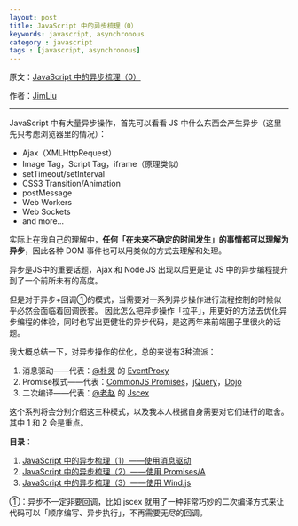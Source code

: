 ```yaml
---
layout: post
title: JavaScript 中的异步梳理（0）
keywords: javascript, asynchronous
category : javascript
tags : [javascript, asynchronous]
---
```


原文：[JavaScript 中的异步梳理（0）](http://jimliu.net/?p=12)

作者：[JimLiu](http://jimliu.net)

----------------------------------------------------

JavaScript 中有大量异步操作，首先可以看看 JS 中什么东西会产生异步（这里先只考虑浏览器里的情况）：

- Ajax（XMLHttpRequest）
- Image Tag，Script Tag，iframe（原理类似）
- setTimeout/setInterval
- CSS3 Transition/Animation
- postMessage
- Web Workers
- Web Sockets
- and more…

实际上在我自己的理解中，**任何「在未来不确定的时间发生」的事情都可以理解为异步**，因此各种 DOM 事件也可以用类似的方式去理解和处理。

异步是JS中的重要话题，Ajax 和 Node.JS 出现以后更是让 JS 中的异步编程提升到了一个前所未有的高度。

但是对于异步+回调①的模式，当需要对一系列异步操作进行流程控制的时候似乎必然会面临着回调嵌套。
因此怎么把异步操作「拉平」，用更好的方法去优化异步编程的体验，同时也写出更健壮的异步代码，是这两年来前端圈子里很火的话题。

我大概总结一下，对异步操作的优化，总的来说有3种流派：

1. 消息驱动——代表：[@朴灵][1] 的 [EventProxy][2]
2. Promise模式——代表：[CommonJS Promises][3]，[jQuery][4]，[Dojo][5]
3. 二次编译——代表：[@老赵][6] 的 [Jscex][7]

[1]: http://weibo.com/shyvo
[2]: https://github.com/JacksonTian
[3]: http://wiki.commonjs.org/wiki/Promises
[4]: http://www.jquery.com
[5]: http://dojotoolkit.org
[6]: http://weibo.com/jeffz
[7]: https://github.com/JeffreyZhao/jscex

这个系列将会分别介绍这三种模式，以及我本人根据自身需要对它们进行的取舍。其中 1 和 2 会是重点。

**目录**：

1. [JavaScript 中的异步梳理（1）——使用消息驱动](http://justjavac.com/javascript/2013/08/08/asynchronous-in-javascript-1-message-driven.html)
2. [JavaScript 中的异步梳理（2）——使用 Promises/A](http://justjavac.com/javascript/2013/08/08/asynchronous-in-javascript-2-promises-a.html)
3. [JavaScript 中的异步梳理（3）——使用 Wind.js](http://justjavac.com/javascript/2013/08/08/asynchronous-in-javascript-3-windjs.html)

①：异步不一定非要回调，比如 jscex 就用了一种非常巧妙的二次编译方式来让代码可以「顺序编写、异步执行」，不再需要无尽的回调。